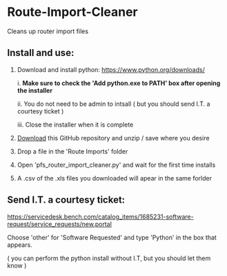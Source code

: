 # Route-Import-Cleaner
Cleans up router import files

## Install and use:

1. Download and install python: https://www.python.org/downloads/
   
   i. **Make sure to check the 'Add python.exe to PATH' box after opening the installer**
   
   ii. You do not need to be admin to intsall ( but you should send I.T. a courtesy ticket )

   iii. Close the installer when it is complete

3. <a href="https://github.com/matt-work-conway/Public-Directory-Mapper/archive/refs/heads/main.zip" target="_blank">Download</a> this GitHub repository and unzip / save where you desire
4. Drop a file in the 'Route Imports' folder
5. Open 'pfs_router_import_cleaner.py' and wait for the first time installs
6. A .csv of the .xls files you downloaded will apear in the same forlder

## Send I.T. a courtesy ticket:
https://servicedesk.bench.com/catalog_items/1685231-software-request/service_requests/new.portal

Choose 'other' for 'Software Requested' and type 'Python' in the box that appears.

( you can perform the python install without I.T, but you should let them know )
